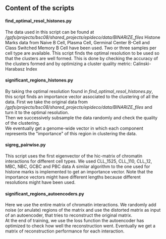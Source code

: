 ## Content of the scripts

#### find_optimal_resol_histones.py

The data used in this script can be found at */gpfs/projects/bsc08/shared_projects/epideco/data/BINARIZE_files*
Histone Marks data from Naive B Cell, Plasma Cell, Germinal Center B-Cell and Class Switched Memory B Cell have been used.
Two or three samples per cell type are available.
This script finds the optimal resolution to be used so that the clusters are well formed.
This is done by checking the accuracy of the clusters formed and by optimizing a cluster quality metric: Calinski-Harabasz Index

#### significant_regions_histones.py
By taking the optimal resolution found in *find_optimal_resol_histones.py*, this script finds an importance vector associated to the clustering of all the data.
First we take the original data from */gpfs/projects/bsc08/shared_projects/epideco/data/BINARIZE_files* 
and turn it to the optimal resolution.  
Then we successively subsample the data randomly and check the quality of the clustering.  
We eventually get a genome-wide vector in which each component represents the "importance" of this region in clustering the data.

#### sigreg_pairwise.py
This script uses the first eigenvector of the hic-matrix of chromatin interactions for different cell types.
We used CLL_1525, CLL_110, CLL_12, MBC, NBC, GCBC and PBC data
A similar algorithm to the one used for histone marks is implemented to get an importance vector.
Note that the importance vectors might have different lengths because different resolutions might have been used.

#### significant_regions_autoencoders.py
Here we use the entire matrix of chromatin interactions.
We randomly add noise (or anulate) regions of the matrix and use the distorted matrix as input of an autoencoder,
that tries to reconstruct the original matrix.  
At the end of training, we use the loss function the autoencoder has optimized to check how well the reconstruction went.
Eventually we get a matrix of reconstruction performance for each interaction.
